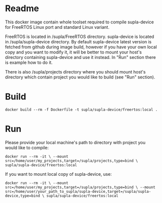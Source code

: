 # Readme

This docker image contain whole toolset required to compile supla-device
for FreeRTOS Linux port and standard Linux variant.

FreeRTOS is located in /supla/FreeRTOS directory.
supla-device is located in /supla/supla-device directory.
By default supla-device latest version is fetched from github during image
build, however if you have your own local copy and you want to modify it, it
will be better to mount your host's directory containing supla-device and
use it instead. In "Run" section there is example how to do it.

There is also /supla/projects directory where you should mount host's directory
which contain project you would like to build (see "Run" section).

# Build

`docker build --rm -f Dockerfile -t supla/supla-device/freertos:local .`

# Run

Please provide your local machine's path to directory with project you would
like to compile:

`docker run --rm -it \
    --mount src=/home/user/my_projects,target=/supla/projects,type=bind \
    supla/supla-device/freertos:local`

If you want to mount local copy of supla-device, use:

`docker run --rm -it \
    --mount src=/home/user/my_projects,target=/supla/projects,type=bind \
    --mount src=/home/user/your_path_to_supla/supla-device,target=/supla/supla-device,type=bind \
    supla/supla-device/freertos:local`



